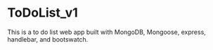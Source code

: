 # ToDoList_v1
This is a to do list web app built with MongoDB, Mongoose, express, handlebar, and bootswatch.
